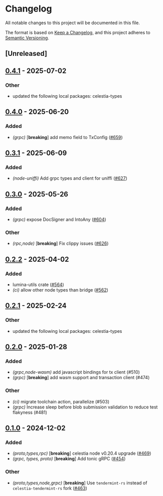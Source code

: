 # Changelog

All notable changes to this project will be documented in this file.

The format is based on [Keep a Changelog](https://keepachangelog.com/en/1.0.0/),
and this project adheres to [Semantic Versioning](https://semver.org/spec/v2.0.0.html).

## [Unreleased]

## [0.4.1](https://github.com/eigerco/lumina/compare/celestia-grpc-v0.4.0...celestia-grpc-v0.4.1) - 2025-07-02

### Other

- updated the following local packages: celestia-types

## [0.4.0](https://github.com/eigerco/lumina/compare/celestia-grpc-v0.3.1...celestia-grpc-v0.4.0) - 2025-06-20

### Added

- *(grpc)* [**breaking**] add memo field to TxConfig ([#659](https://github.com/eigerco/lumina/pull/659))

## [0.3.1](https://github.com/eigerco/lumina/compare/celestia-grpc-v0.3.0...celestia-grpc-v0.3.1) - 2025-06-09

### Added

- *(node-uniffi)* Add grpc types and client for uniffi ([#627](https://github.com/eigerco/lumina/pull/627))

## [0.3.0](https://github.com/eigerco/lumina/compare/celestia-grpc-v0.2.2...celestia-grpc-v0.3.0) - 2025-05-26

### Added

- *(grpc)* expose DocSigner and IntoAny ([#604](https://github.com/eigerco/lumina/pull/604))

### Other

- *(rpc,node)* [**breaking**] Fix clippy issues ([#626](https://github.com/eigerco/lumina/pull/626))

## [0.2.2](https://github.com/eigerco/lumina/compare/celestia-grpc-v0.2.1...celestia-grpc-v0.2.2) - 2025-04-02

### Added

- lumina-utils crate ([#564](https://github.com/eigerco/lumina/pull/564))
- *(ci)* allow other node types than bridge ([#562](https://github.com/eigerco/lumina/pull/562))

## [0.2.1](https://github.com/eigerco/lumina/compare/celestia-grpc-v0.2.0...celestia-grpc-v0.2.1) - 2025-02-24

### Other

- updated the following local packages: celestia-types

## [0.2.0](https://github.com/eigerco/lumina/compare/celestia-grpc-v0.1.0...celestia-grpc-v0.2.0) - 2025-01-28

### Added

- *(grpc,node-wasm)* add javascript bindings for tx client (#510)
- *(grpc)* [**breaking**] add wasm support and transaction client (#474)

### Other

- *(ci)* migrate toolchain action, parallelize (#503)
- *(grpc)* Increase sleep before blob submission validation to reduce test flakyness (#481)

## [0.1.0](https://github.com/eigerco/lumina/releases/tag/celestia-grpc-v0.1.0) - 2024-12-02

### Added

- *(proto,types,rpc)* [**breaking**] celestia node v0.20.4 upgrade ([#469](https://github.com/eigerco/lumina/pull/469))
- *(grpc, types, proto)* [**breaking**] Add tonic gRPC ([#454](https://github.com/eigerco/lumina/pull/454))

### Other

- *(proto,types,node,grpc)* [**breaking**] Use `tendermint-rs` instead of `celestia-tendermint-rs` fork ([#463](https://github.com/eigerco/lumina/pull/463))
